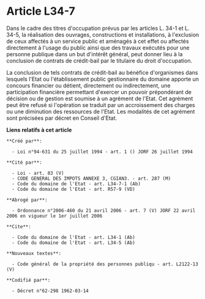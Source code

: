 # Article L34-7

Dans le cadre des titres d'occupation prévus par les articles L. 34-1 et L. 34-5, la réalisation des ouvrages, constructions
et installations, à l'exclusion de ceux affectés à un service public et aménagés à cet effet ou affectés directement à
l'usage du public ainsi que des travaux exécutés pour une personne publique dans un but d'intérêt général, peut donner lieu à
la conclusion de contrats de crédit-bail par le titulaire du droit d'occupation.

La conclusion de tels contrats de crédit-bail au bénéfice d'organismes dans lesquels l'Etat ou l'établissement public
gestionnaire du domaine apporte un concours financier ou détient, directement ou indirectement, une participation financière
permettant d'exercer un pouvoir prépondérant de décision ou de gestion est soumise à un agrément de l'Etat. Cet agrément peut
être refusé si l'opération se traduit par un accroissement des charges ou une diminution des ressources de l'Etat. Les
modalités de cet agrément sont précisées par décret en Conseil d'Etat.

**Liens relatifs à cet article**

	**Créé par**:

	  - Loi n°94-631 du 25 juillet 1994 - art. 1 () JORF 26 juillet 1994

	**Cité par**:

	  - Loi - art. 83 (V)
	  - CODE GENERAL DES IMPOTS ANNEXE 3, CGIAN3. - art. 287 (M)
	  - Code du domaine de l'Etat - art. L34-7-1 (Ab)
	  - Code du domaine de l'Etat - art. R57-9 (VD)

	**Abrogé par**:

	  - Ordonnance n°2006-460 du 21 avril 2006 - art. 7 (V) JORF 22 avril 2006 en vigueur le 1er juillet 2006

	**Cite**:

	  - Code du domaine de l'Etat - art. L34-1 (Ab)
	  - Code du domaine de l'Etat - art. L34-5 (Ab)

	**Nouveaux textes**:

	  - Code général de la propriété des personnes publiqu - art. L2122-13 (V)

	**Codifié par**:

	  - Décret n°62-298 1962-03-14
